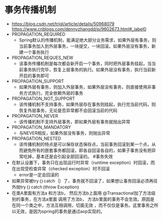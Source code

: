 # 事务传播机制
* https://blog.csdn.net/trigl/article/details/50968079
https://www.cnblogs.com/dennyzhangdd/p/9602673.html#_label0
* PROPAGATION_REQUIRED
    * Spring默认的传播机制，能满足绝大部分业务需求，如果外层有事务，则当前事务加入到外层事务，一块提交，一块回滚。如果外层没有事务，新建一个事务执行
* PROPAGATION_REQUES_NEW
    * 该事务传播机制是每次都会新开启一个事务，同时把外层事务挂起，当当前事务执行完毕，恢复上层事务的执行。如果外层没有事务，执行当前新开启的事务即可
* PROPAGATION_SUPPORT
    * 如果外层有事务，则加入外层事务，如果外层没有事务，则直接使用非事务方式执行。完全依赖外层的事务
* PROPAGATION_NOT_SUPPORT
    * 该传播机制不支持事务，如果外层存在事务则挂起，执行完当前代码，则恢复外层事务，无论是否异常都不会回滚当前的代码
* PROPAGATION_NEVER
    * 该传播机制不支持外层事务，即如果外层有事务就抛出异常
* PROPAGATION_MANDATORY
    * 与NEVER相反，如果外层没有事务，则抛出异常
* PROPAGATION_NESTED
    * 该传播机制的特点是可以保存状态保存点，当前事务回滚到某一个点，从而避免所有的嵌套事务都回滚，即各自回滚各自的，如果子事务没有把异常吃掉，基本还是会引起全部回滚的。
#事务失效
* 在默认设置下，事务只在出现运行时异常（runtime exception）时回滚，而在出现受检查异常（checked exception）时不回滚
    * error是一定会回滚的
*  如果异常被try｛｝catch｛｝了，事务就不回滚了，如果想让事务回滚必须再往外抛try｛｝catch｛throw Exception｝
*  在类A里面有方法a 和方法b， 然后方法b上面用 @Transactional加了方法级别的事务，在方法a里面 调用了方法b， 方法b里面的事务不会生效。原因是在同一个类之中，方法互相调用，切面无效 ，而不仅仅是事务。这里事务之所以无效，是因为spring的事务是通过aop实现的。  
  